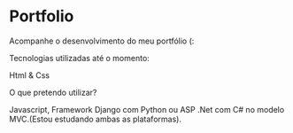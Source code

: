 # Portfolio


Acompanhe o desenvolvimento do meu portfólio (:


Tecnologias utilizadas até o momento:

Html & Css

O que pretendo utilizar?

Javascript,
Framework Django com Python ou ASP .Net com C# no modelo MVC.(Estou estudando ambas as plataformas).
